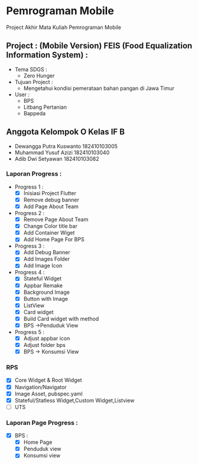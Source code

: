 # Pemrograman Mobile
Project Akhir Mata Kuliah Pemrograman Mobile

## Project : (Mobile Version) FEIS (Food Equalization Information System) :
+ Tema SDGS :
    + Zero Hunger
+ Tujuan Project : 
    + Mengetahui kondisi pemerataan bahan pangan di Jawa Timur
+ User :
    + BPS
    + Litbang Pertanian
    + Bappeda

## Anggota Kelompok O Kelas IF B
+ Dewangga Putra Kuswanto   182410103005
+ Muhammad Yusuf Azizi      182410103040
+ Adib Dwi Setyawan         182410103082

### Laporan Progress :
- Progress 1 :
    + [x] Inisiasi Project Flutter
    + [x] Remove debug banner
    + [x] Add Page About Team
- Progress 2 :
    + [x] Remove Page About Team
    + [x] Change Color title bar
    + [x] Add Container Wiget
    + [x] Add Home Page For BPS
- Progress 3 :
    + [x] Add Debug Banner
    + [x] Add Images Folder
    + [x] Add Image Icon
- Progress 4 :
    + [x] Stateful Widget
    + [x] Appbar Remake
    + [x] Background Image
    + [x] Button with Image
    + [x] ListView
    + [x] Card widget
    + [x] Build Card widget with method
    + [x] BPS ->Penduduk View
- Progress 5 :
    + [x] Adjust appbar icon
    + [x] Adjust folder bps
    + [x] BPS -> Konsumsi View

### RPS
- [x] Core Widget & Root Widget
- [x] Navigation/Navigator
- [x] Image Asset, pubspec.yaml
- [x] Stateful/Statless Widget,Custom Widget,Listview
- [ ] UTS

### Laporan Page Progress :
- [x] BPS :
    + [x] Home Page
    + [x] Penduduk view
    + [x] Konsumsi view